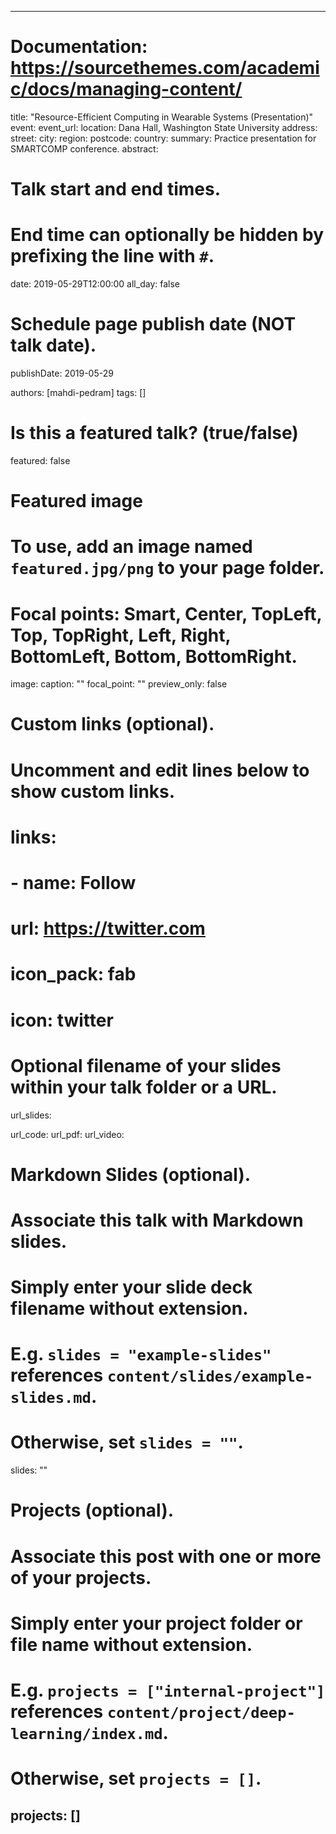 
---
# Documentation: https://sourcethemes.com/academic/docs/managing-content/

title: "Resource-Efficient Computing in Wearable Systems (Presentation)"
event:
event_url:
location: Dana Hall, Washington State University
address:
  street:
  city:
  region:
  postcode:
  country:
summary: Practice presentation for SMARTCOMP conference.
abstract:

# Talk start and end times.
#   End time can optionally be hidden by prefixing the line with `#`.
date: 2019-05-29T12:00:00
all_day: false

# Schedule page publish date (NOT talk date).
publishDate: 2019-05-29

authors: [mahdi-pedram]
tags: []

# Is this a featured talk? (true/false)
featured: false

# Featured image
# To use, add an image named `featured.jpg/png` to your page folder. 
# Focal points: Smart, Center, TopLeft, Top, TopRight, Left, Right, BottomLeft, Bottom, BottomRight.
image:
  caption: ""
  focal_point: ""
  preview_only: false

# Custom links (optional).
#   Uncomment and edit lines below to show custom links.
# links:
# - name: Follow
#   url: https://twitter.com
#   icon_pack: fab
#   icon: twitter

# Optional filename of your slides within your talk folder or a URL.
url_slides:

url_code:
url_pdf:
url_video:

# Markdown Slides (optional).
#   Associate this talk with Markdown slides.
#   Simply enter your slide deck filename without extension.
#   E.g. `slides = "example-slides"` references `content/slides/example-slides.md`.
#   Otherwise, set `slides = ""`.
slides: ""

# Projects (optional).
#   Associate this post with one or more of your projects.
#   Simply enter your project folder or file name without extension.
#   E.g. `projects = ["internal-project"]` references `content/project/deep-learning/index.md`.
#   Otherwise, set `projects = []`.
projects: []
---
